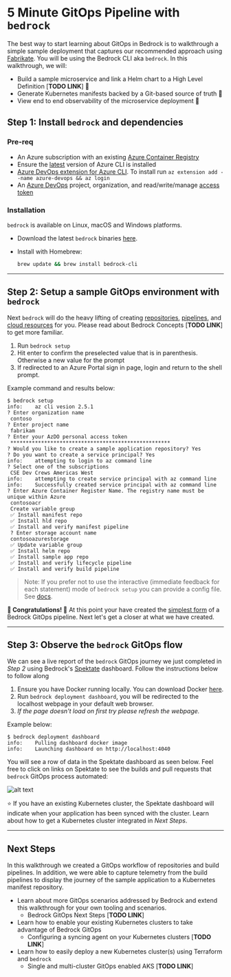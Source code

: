 # 5 Minute GitOps Pipeline with `bedrock`

The best way to start learning about GitOps in Bedrock is to walkthrough a simple sample deployment that captures our recommended approach using [Fabrikate](https://github.com/Microsoft/fabrikate). You will be using the Bedrock CLI aka `bedrock`. In this walkthrough, we will:

* Build a sample microservice and link a Helm chart to a High Level Definition [**TODO LINK**] 🔮
* Generate Kubernetes manifests backed by a Git-based source of truth 🚀
* View end to end observability of the microservice deployment 🔭

## Step 1: Install `bedrock` and dependencies

### Pre-req

* An Azure subscription with an existing [Azure Container Registry](https://docs.microsoft.com/en-us/azure/container-registry/)
* Ensure the [latest](https://docs.microsoft.com/en-us/cli/azure/install-azure-cli?view=azure-cli-latest) version of Azure CLI is installed
* [Azure DevOps extension for Azure CLI](https://github.com/Azure/azure-devops-cli-extension). To install run `az extension add --name azure-devops && az login`
* An [Azure DevOps](https://azure.microsoft.com/en-us/services/devops/) project, organization, and read/write/manage [access token](https://docs.microsoft.com/en-us/azure/devops/organizations/accounts/use-personal-access-tokens-to-authenticate?view=azure-devops&tabs=preview-page)

### Installation

`bedrock` is available on Linux, macOS and Windows platforms.

* Download the latest `bedrock` binaries [here](https://github.com/microsoft/bedrock-cli/releases). 

* Install with Homebrew:
   ```bash
   brew update && brew install bedrock-cli
   ```
---
## Step 2: Setup a sample GitOps environment with `bedrock`

Next `bedrock` will do the heavy lifting of creating [repositories](https://github.com/microsoft/bedrock/blob/master/gitops/docs/ADORepos.md), [pipelines](https://github.com/microsoft/bedrock/blob/master/gitops/azure-devops/ManifestGeneration.md), and [cloud resources](https://github.com/microsoft/bedrock/blob/master/gitops/azure-devops/ImageTagRelease.md#create-a-service-connection-to-acr) for you. Please read about Bedrock Concepts [**TODO LINK**] to get more familiar.  

1. Run `bedrock setup`
2. Hit enter to confirm the preselected value that is in parenthesis. Otherwise a new value for the prompt
3. If redirected to an Azure Portal sign in page, login and return to the shell prompt.  

Example command and results below:
```ShellSession
$ bedrock setup
info:    az cli vesion 2.5.1
? Enter organization name
 contoso
? Enter project name
 fabrikam
? Enter your AzDO personal access token
 ****************************************************
? Would you like to create a sample application repository? Yes
? Do you want to create a service principal? Yes
info:    attempting to login to az command line
? Select one of the subscriptions
 CSE Dev Crews Americas West
info:    attempting to create service principal with az command line
info:    Successfully created service principal with az command line
? Enter Azure Container Register Name. The registry name must be unique within Azure
 contosoacr
 Create variable group
 ✅ Install manifest repo
 ✅ Install hld repo
 ✅ Install and verify manifest pipeline
 ? Enter storage account name
 contosoazurestorage
 ✅ Update variable group
 ✅ Install helm repo
 ✅ Install sample app repo
 ✅ Install and verify lifecycle pipeline
 ✅ Install and verify build pipeline 
```

> Note: If you prefer not to use the interactive (immediate feedback for each statement) mode of `bedrock setup` you can provide a config file. See [docs](https://microsoft.github.io/bedrock-cli/commands/#master@setup).

**🎉 Congratulations! 🎉** At this point your have created the [simplest form](https://github.com/microsoft/bedrock/blob/master/gitops/PipelineThinking.md) of a Bedrock GitOps pipeline. Next let's get a closer at what we have created.

---
## Step 3: Observe the `bedrock` GitOps flow

We can see a live report of the `bedrock` GitOps journey we just completed in _Step 2_ using Bedrock's [Spektate](https://github.com/microsoft/spektate/) dashboard. Follow the instructions below to follow along 

1. Ensure you have Docker running locally. You can download Docker [here](https://docs.docker.com/desktop/).
2. Run `bedrock deployment dashboard`, you will be redirected to the localhost webpage in your default web browser.
3. _If the page doesn't load on first try please refresh the webpage._

Example below:
```console
$ bedrock deployment dashboard
info:    Pulling dashboard docker image
info:    Launching dashboard on http://localhost:4040
```

You will see a row of data in the Spektate dashboard as seen below. Feel free to click on links on Spektate to see the builds and pull requests that `bedrock` GitOps process automated:

![alt text](images/spektate-quick-start.png "Spektate Dashboard")

⭐️ If you have an existing Kubernetes cluster, the Spektate dashboard will indicate when your application has been synced with the cluster. Learn about how to get a Kubernetes cluster integrated in _Next Steps_.

---
## Next Steps

In this walkthrough we created a GitOps workflow of repositories and build pipelines. In addition, we were able to capture telemetry from the build pipelines to display the journey of the sample application to a Kubernetes manifest repository.

* Learn about more GitOps scenarios addressed by Bedrock and extend this walkthrough for your own tooling and scenarios.
  * Bedrock GitOps Next Steps [**TODO LINK**]
* Learn how to enable your existing Kubernetes clusters to take advantage of Bedrock GitOps
  * Configuring a syncing agent on your Kubernetes clusters [**TODO LINK**]
* Learn how to easily deploy a new Kubernetes cluster(s) using Terraform and `bedrock`
  * Single and multi-cluster GitOps enabled AKS [**TODO LINK**]
